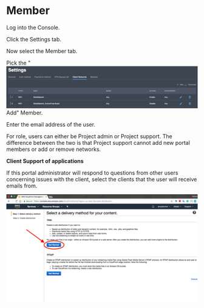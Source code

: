 # Member

Log into the Console.

Click the Settings tab.

Now select the Member tab.

Pick the " ![](../../.gitbook/assets/image%20%288%29.png) Add" Member.

Enter the email address of the user.

For role, users can either be Project admin or Project support.  The difference between the two is that Project support cannot add new portal members or add or remove networks.

**Client Support of applications**

If this portal administrator will respond to questions from other users concerning issues with the client, select the clients that the user will receive emails from.

![](../../.gitbook/assets/image%20%281%29.png)

